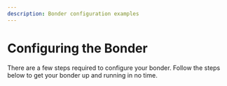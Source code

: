 ```yaml
---
description: Bonder configuration examples
---
```


# Configuring the Bonder

There are a few steps required to configure your bonder. Follow the steps below to get your bonder up and running in no time.
